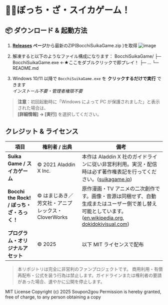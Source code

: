 # 🎸🍉ぼっち・ざ・スイカゲーム！
## 📦 ダウンロード & 起動方法

1. **[Releases](../../releases) ページ**から最新のZIP(BocchiSuikaGame.zip
)を取得
![image](https://github.com/user-attachments/assets/a1c1c859-7604-47cf-8d3b-3d8b082798b8)


2. 解凍すると以下のようなファイル構成になります：
BocchiSuikaGame/
├─ BocchiSuikaGame.exe ←★ここをダブルクリックで即プレイ！
├─ ...
└─ README.md

3. Windows 10/11 以降で `BocchiSuikaGame.exe` を **クリックするだけで実行** できます  
*インストール不要・管理者権限不要*

> **注意**：初回起動時に「Windows によって PC が保護されました」と表示された場合は、  
> **[詳細情報] → [実行]** を選択してください。

## クレジット & ライセンス

| 項目                                | 権利者 / 出典                        | 備考                                                                                                       |
| --------------------------------- | ------------------------------- | -------------------------------------------------------------------------------------------------------- |
| **Suika Game / スイカゲーム**           | © 2021 Aladdin X Inc.           | 本作は Aladdin X 社のガイドラインに従い非営利利用。実況・配信時は必ず著作権表記を行ってください。([suikagame.jp][1])                                |
| **Bocchi the Rock! / ぼっち・ざ・ろっく！** | © はまじあき／芳文社・アニプレックス・CloverWorks | 原作漫画・TV アニメの二次創作です。画像・音源は同梱せず、自動生成またはユーザー側で差し替え可能としています。([en.wikipedia.org][2], [dokidokivisual.com][3]) |
| **プログラム・オリジナルアセット**               | © 2025 <your-name>              | 以下 MIT ライセンスで配布                                                                                          |

[1]: https://suikagame.jp/guideline/ "配信ガイドライン | スイカゲーム 〖公式サイト〗 | Aladdin X Inc."
[2]: https://en.wikipedia.org/wiki/Bocchi_the_Rock%21?utm_source=chatgpt.com "Bocchi the Rock!"
[3]: https://www.dokidokivisual.com/copyright/?utm_source=chatgpt.com "著作権について - まんがタイムきららWeb"

> 本リポジトリは完全に非営利のファンプロジェクトです。
> 商用利用・有償再配布・公式を装う行為は禁止します。ガイドラインまたは権利者の要請があった場合、速やかに公開を停止します。

MIT License
Copyright (c) 2025 Soupon2gou
Permission is hereby granted, free of charge, to any person obtaining a copy
